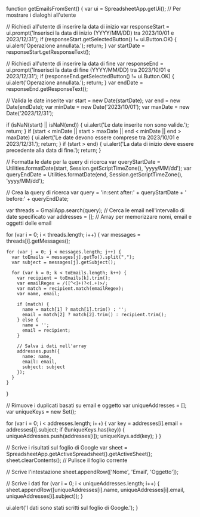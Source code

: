 function getEmailsFromSent() {
  var ui = SpreadsheetApp.getUi(); // Per mostrare i dialoghi all'utente

  // Richiedi all'utente di inserire la data di inizio
  var responseStart = ui.prompt('Inserisci la data di inizio (YYYY/MM/DD) tra 2023/10/01 e 2023/12/31');
  if (responseStart.getSelectedButton() != ui.Button.OK) {
    ui.alert('Operazione annullata.');
    return;
  }
  var startDate = responseStart.getResponseText();

  // Richiedi all'utente di inserire la data di fine
  var responseEnd = ui.prompt('Inserisci la data di fine (YYYY/MM/DD) tra 2023/10/01 e 2023/12/31');
  if (responseEnd.getSelectedButton() != ui.Button.OK) {
    ui.alert('Operazione annullata.');
    return;
  }
  var endDate = responseEnd.getResponseText();

  // Valida le date inserite
  var start = new Date(startDate);
  var end = new Date(endDate);
  var minDate = new Date('2023/10/01');
  var maxDate = new Date('2023/12/31');

  if (isNaN(start) || isNaN(end)) {
    ui.alert('Le date inserite non sono valide.');
    return;
  }
  if (start < minDate || start > maxDate || end < minDate || end > maxDate) {
    ui.alert('Le date devono essere comprese tra 2023/10/01 e 2023/12/31.');
    return;
  }
  if (start > end) {
    ui.alert('La data di inizio deve essere precedente alla data di fine.');
    return;
  }

  // Formatta le date per la query di ricerca
  var queryStartDate = Utilities.formatDate(start, Session.getScriptTimeZone(), 'yyyy/MM/dd');
  var queryEndDate = Utilities.formatDate(end, Session.getScriptTimeZone(), 'yyyy/MM/dd');

  // Crea la query di ricerca
  var query = 'in:sent after:' + queryStartDate + ' before:' + queryEndDate;

  var threads = GmailApp.search(query); // Cerca le email nell'intervallo di date specificato
  var addresses = []; // Array per memorizzare nomi, email e oggetti delle email

  for (var i = 0; i < threads.length; i++) {
    var messages = threads[i].getMessages();

    for (var j = 0; j < messages.length; j++) {
      var toEmails = messages[j].getTo().split(",");
      var subject = messages[j].getSubject();

      for (var k = 0; k < toEmails.length; k++) {
        var recipient = toEmails[k].trim();
        var emailRegex = /([^<]+)?<(.+)>/;
        var match = recipient.match(emailRegex);
        var name, email;

        if (match) {
          name = match[1] ? match[1].trim() : '';
          email = match[2] ? match[2].trim() : recipient.trim();
        } else {
          name = '';
          email = recipient;
        }

        // Salva i dati nell'array
        addresses.push({
          name: name,
          email: email,
          subject: subject
        });
      }
    }
  }

  // Rimuove i duplicati basati su email e oggetto
  var uniqueAddresses = [];
  var uniqueKeys = new Set();

  for (var i = 0; i < addresses.length; i++) {
    var key = addresses[i].email + addresses[i].subject;
    if (!uniqueKeys.has(key)) {
      uniqueAddresses.push(addresses[i]);
      uniqueKeys.add(key);
    }
  }

  // Scrive i risultati sul foglio di Google
  var sheet = SpreadsheetApp.getActiveSpreadsheet().getActiveSheet();
  sheet.clearContents(); // Pulisce il foglio corrente

  // Scrive l'intestazione
  sheet.appendRow(['Nome', 'Email', 'Oggetto']);

  // Scrive i dati
  for (var i = 0; i < uniqueAddresses.length; i++) {
    sheet.appendRow([uniqueAddresses[i].name, uniqueAddresses[i].email, uniqueAddresses[i].subject]);
  }

  ui.alert('I dati sono stati scritti sul foglio di Google.');
}

